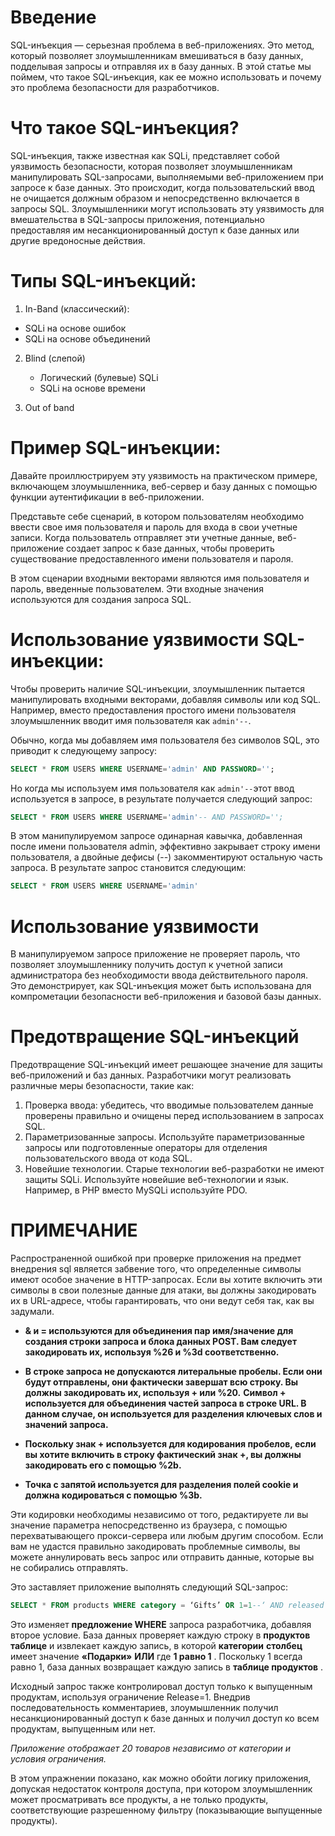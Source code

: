 
# Введение

SQL-инъекция — серьезная проблема в веб-приложениях. Это метод, который позволяет злоумышленникам вмешиваться в базу данных, подделывая запросы и отправляя их в базу данных. В этой статье мы поймем, что такое SQL-инъекция, как ее можно использовать и почему это проблема безопасности для разработчиков.

# **Что такое SQL-инъекция?**

SQL-инъекция, также известная как SQLi, представляет собой уязвимость безопасности, которая позволяет злоумышленникам манипулировать SQL-запросами, выполняемыми веб-приложением при запросе к базе данных. Это происходит, когда пользовательский ввод не очищается должным образом и непосредственно включается в запросы SQL. Злоумышленники могут использовать эту уязвимость для вмешательства в SQL-запросы приложения, потенциально предоставляя им несанкционированный доступ к базе данных или другие вредоносные действия.

# Типы SQL-инъекций:

1. In-Band (классический):
  - SQLi на основе ошибок
  - SQLi на основе объединений

2. Blind (слепой)
   - Логический (булевые) SQLi
   - SQLi на основе времени

3. Out of band

# Пример SQL-инъекции:

Давайте проиллюстрируем эту уязвимость на практическом примере, включающем злоумышленника, веб-сервер и базу данных с помощью функции аутентификации в веб-приложении.

Представьте себе сценарий, в котором пользователям необходимо ввести свое имя пользователя и пароль для входа в свои учетные записи. Когда пользователь отправляет эти учетные данные, веб-приложение создает запрос к базе данных, чтобы проверить существование предоставленного имени пользователя и пароля.

В этом сценарии входными векторами являются имя пользователя и пароль, введенные пользователем. Эти входные значения используются для создания запроса SQL.

# Использование уязвимости SQL-инъекции:

Чтобы проверить наличие SQL-инъекции, злоумышленник пытается манипулировать входными векторами, добавляя символы или код SQL. Например, вместо предоставления простого имени пользователя злоумышленник вводит имя пользователя как `admin'--`.

Обычно, когда мы добавляем имя пользователя без символов SQL, это приводит к следующему запросу:

```sql
SELECT * FROM USERS WHERE USERNAME='admin' AND PASSWORD='';
```

Но когда мы используем имя пользователя как `admin'--`этот ввод используется в запросе, в результате получается следующий запрос:

```sql
SELECT * FROM USERS WHERE USERNAME='admin'-- AND PASSWORD='';
```

В этом манипулируемом запросе одинарная кавычка, добавленная после имени пользователя admin, эффективно закрывает строку имени пользователя, а двойные дефисы (--) закомментируют остальную часть запроса. В результате запрос становится следующим:

```sql
SELECT * FROM USERS WHERE USERNAME='admin'
```

# Использование уязвимости

В манипулируемом запросе приложение не проверяет пароль, что позволяет злоумышленнику получить доступ к учетной записи администратора без необходимости ввода действительного пароля. Это демонстрирует, как SQL-инъекция может быть использована для компрометации безопасности веб-приложения и базовой базы данных.

# Предотвращение SQL-инъекций

Предотвращение SQL-инъекций имеет решающее значение для защиты веб-приложений и баз данных. Разработчики могут реализовать различные меры безопасности, такие как:

1. Проверка ввода: убедитесь, что вводимые пользователем данные проверены правильно и очищены перед использованием в запросах SQL.
2. Параметризованные запросы. Используйте параметризованные запросы или подготовленные операторы для отделения пользовательского ввода от кода SQL.
3. Новейшие технологии. Старые технологии веб-разработки не имеют защиты SQLi. Используйте новейшие веб-технологии и язык. Например, в PHP вместо MySQLi используйте PDO.


# ПРИМЕЧАНИЕ

Распространенной ошибкой при проверке приложения на предмет внедрения sql является забвение того, что определенные символы имеют особое значение в HTTP-запросах. Если вы хотите включить эти символы в свои полезные данные для атаки, вы должны закодировать их в URL-адресе, чтобы гарантировать, что они ведут себя так, как вы задумали.

- **& и = используются для объединения пар имя/значение для создания строки запроса и блока данных POST. Вам следует закодировать их, используя %26 и %3d соответственно.**

- **В строке запроса не допускаются литеральные пробелы. Если они будут отправлены, они фактически завершат всю строку. Вы должны закодировать их, используя + или %20.** **Символ + используется для объединения частей запроса в строке URL. В данном случае, он используется для разделения ключевых слов и значений запроса.**

- **Поскольку знак + используется для кодирования пробелов, если вы хотите включить в строку фактический знак +, вы должны закодировать его с помощью %2b.**

- **Точка с запятой используется для разделения полей cookie и должна кодироваться с помощью %3b.**

Эти кодировки необходимы независимо от того, редактируете ли вы значение параметра непосредственно из браузера, с помощью перехватывающего прокси-сервера или любым другим способом. Если вам не удастся правильно закодировать проблемные символы, вы можете аннулировать весь запрос или отправить данные, которые вы не собирались отправлять.

Это заставляет приложение выполнять следующий SQL-запрос:

```sql
SELECT * FROM products WHERE category = ‘Gifts’ OR 1=1--‘ AND released = 1
```

Это изменяет **предложение WHERE** запроса разработчика, добавляя второе условие. База данных проверяет каждую строку в **продуктов** **таблице** и извлекает каждую запись, в которой **категории** **столбец** имеет значение **«Подарки»** **ИЛИ** где **1 равно 1** . Поскольку 1 всегда равно 1, база данных возвращает каждую запись в **таблице продуктов** .

Исходный запрос также контролировал доступ только к выпущенным продуктам, используя ограничение Release=1. Внедрив последовательность комментариев, злоумышленник получил несанкционированный доступ к базе данных и получил доступ ко всем продуктам, выпущенным или нет.

_Приложение отображает 20 товаров независимо от категории и условия ограничения._

В этом упражнении показано, как можно обойти логику приложения, допуская недостаток контроля доступа, при котором злоумышленник может просматривать все продукты, а не только продукты, соответствующие разрешенному фильтру (показывающие выпущенные продукты).